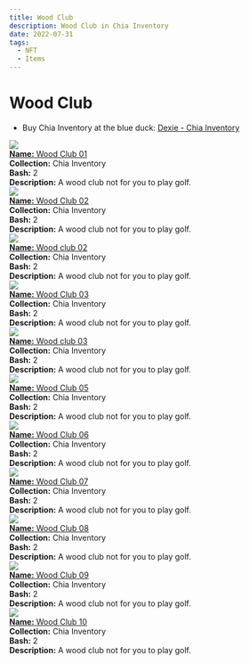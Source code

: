 ```yaml
---
title: Wood Club
description: Wood Club in Chia Inventory
date: 2022-07-31
tags:
  - NFT
  - Items
---
```


# Wood Club

- Buy Chia Inventory at the blue duck: [Dexie - Chia Inventory](https://dexie.space/offers/col16fpva26fhdjp2echs3cr7c30gzl7qe67hu9grtsjcqldz354asjsyzp6wx/xch)

<div class="item_thumbnail_detail">
<img src="https://w6pk4njolast4eclvstupewv5llkfp37bgjmzk2u6zz3vaq5pm.arweave.net/t5-6uNS5YJT4QS6ynR5LV6taiv38JksyrVPZzuoIde4"><br/>
<div><a href="https://www.spacescan.io/xch/coin/0xfbb4dbc4de0a8e100b3efba93f8fdd2ab97e16a302cff6b0911d930d13053d41"><strong>Name:</strong> Wood Club 01</a></div>
<div><strong>Collection:</strong> Chia Inventory</div>
<div><strong>Bash:</strong> 2</div>
<div><strong>Description:</strong> A wood club not for you to play golf.</div>
</div>
<div class="item_thumbnail_detail">
<img src="https://a3cnvns5xwt4zt2pfvizrms3p4hfnvieypsrai7o7uor3ai.arweave.net/BsTatl2_9p8zPTy1RmLJbfw_5W1Q_TD5R_Aj7v0dHYE"><br/>
<div><a href="https://www.spacescan.io/xch/coin/0x848e464b3eb49bb1f261470813f6cc89c6e57c1ebbbe37039b546f55aefce0c9"><strong>Name:</strong> Wood Club 02</a></div>
<div><strong>Collection:</strong> Chia Inventory</div>
<div><strong>Bash:</strong> 2</div>
<div><strong>Description:</strong> A wood club not for you to play golf.</div>
</div>
<div class="item_thumbnail_detail">
<img src="https://3ug7tb4bjnc4k5ljoaeb42levwmwklkqjlyyoiwvbmankfvi.arweave.net/3Q35h4FLRcV1aXAIHmlkrZllLVBK8Yc_i1QsA1Rao-g"><br/>
<div><a href="https://www.spacescan.io/xch/coin/0xd4269042abbd824d89c8c087acf9ec4144bd99b00338b519e7d268e2a9d941df"><strong>Name:</strong> Wood club 02</a></div>
<div><strong>Collection:</strong> Chia Inventory</div>
<div><strong>Bash:</strong> 2</div>
<div><strong>Description:</strong> A wood club not for you to play golf.</div>
</div>
<div class="item_thumbnail_detail">
<img src="https://fixisgstjfm4azebpk6rlyd3htq6lelk466chz5oofiyxditvicq.arweave.net/Ki6JGlNJWcBkgXq9FeB7POHlkWrnvCPnrnFRi40TqgU"><br/>
<div><a href="https://www.spacescan.io/xch/coin/0xe6235ca7febae5079fd3a0bca7079655c99312b4e4e5cee64ec521742a8f3a06"><strong>Name:</strong> Wood Club 03</a></div>
<div><strong>Collection:</strong> Chia Inventory</div>
<div><strong>Bash:</strong> 2</div>
<div><strong>Description:</strong> A wood club not for you to play golf.</div>
</div>
<div class="item_thumbnail_detail">
<img src="https://xqxisjgoierj4bfa3zo3nnrst37wvyrjnxdzq52xpdnkptet.arweave.net/vC6JJM5BIp4EoN5dtrY_ynv9q4ilt-x5h3V3jap8yTg"><br/>
<div><a href="https://www.spacescan.io/xch/coin/0xa0a2813d83e869d66fe60387ebd12bb7ce8d3b59b49b4e440d4a4a76519f9803"><strong>Name:</strong> Wood club 03</a></div>
<div><strong>Collection:</strong> Chia Inventory</div>
<div><strong>Bash:</strong> 2</div>
<div><strong>Description:</strong> A wood club not for you to play golf.</div>
</div>
<div class="item_thumbnail_detail">
<img src="https://6busoun2zzivarb4j2nhkqx5pmgmkzdxclc5wsaez2auvrxg44.arweave.net/8GknUbrOUVBEP_E6adUL9ewzFZHcSxdtIBM6BSsbm50"><br/>
<div><a href="https://www.spacescan.io/xch/coin/0xb9d9261c7bd3b190e27f7e1e24b14a4b3cfcece8e1b6d4c240cf6a4656d24917"><strong>Name:</strong> Wood Club 05</a></div>
<div><strong>Collection:</strong> Chia Inventory</div>
<div><strong>Bash:</strong> 2</div>
<div><strong>Description:</strong> A wood club not for you to play golf.</div>
</div>
<div class="item_thumbnail_detail">
<img src="https://yrptfpyfa2jmaknoyn42wobajqhij2xpor2fk54gyzcto6puwy.arweave.net/xF8yvwUGksAprsN5qzggTA6E6u90dFV3hs_ZFN3n0ts"><br/>
<div><a href="https://www.spacescan.io/xch/coin/0x53b2321d9446b1972bf84f17a41d2a0e379800601b860cd54c34886556b79690"><strong>Name:</strong> Wood Club 06</a></div>
<div><strong>Collection:</strong> Chia Inventory</div>
<div><strong>Bash:</strong> 2</div>
<div><strong>Description:</strong> A wood club not for you to play golf.</div>
</div>
<div class="item_thumbnail_detail">
<img src="https://gnnfhcnxfhhuicc6y55miruw5ogxprolc5ke2q34wu6xwuw4.arweave.net/M1pTibcpz0QIXsd6xEaW-6413xcsXVE1DfL_U9e1Lcg"><br/>
<div><a href="https://www.spacescan.io/xch/coin/0x103b7ae887f5141e328e9324b5a673d8bc9c79be7e40226cb41f1598ece516ff"><strong>Name:</strong> Wood Club 07</a></div>
<div><strong>Collection:</strong> Chia Inventory</div>
<div><strong>Bash:</strong> 2</div>
<div><strong>Description:</strong> A wood club not for you to play golf.</div>
</div>
<div class="item_thumbnail_detail">
<img src="https://dwhikh6kphixwqdhm2s6ordzmltxphdzyikkbeojwlycu2ielm2a.arweave.net/HY6FH8p50XtAZ2al50R5Yud3nHnCFKCRybLwKmkEWzQ"><br/>
<div><a href="https://www.spacescan.io/xch/coin/0xb886f9bd055907379830f57ffad106deab9e41d40abe39e646d8e0bc837dc377"><strong>Name:</strong> Wood Club 08</a></div>
<div><strong>Collection:</strong> Chia Inventory</div>
<div><strong>Bash:</strong> 2</div>
<div><strong>Description:</strong> A wood club not for you to play golf.</div>
</div>
<div class="item_thumbnail_detail">
<img src="https://c5pnxrfkxpxaeo6vu4ata4vf26sxdlxm2layg5dzziseau2a.arweave.net/F17bxKq7_7gI71acB_MHKl16Vxr-uzSwYN0ecokQFNA"><br/>
<div><a href="https://www.spacescan.io/xch/coin/0x0d30765e2f59c45785aaec64a1a3fbed79f7606b8aeca6790996c9daa2708d39"><strong>Name:</strong> Wood Club 09</a></div>
<div><strong>Collection:</strong> Chia Inventory</div>
<div><strong>Bash:</strong> 2</div>
<div><strong>Description:</strong> A wood club not for you to play golf.</div>
</div>
<div class="item_thumbnail_detail">
<img src="https://6b4fxnuqtrwyprrkjqry6avhauvaxakm2g52giuvvz63uc4fgi.arweave.net/8HhbtpCcbYfGKkwjjwKnBSoLgUzR_u6Mila59uguFMg"><br/>
<div><a href="https://www.spacescan.io/xch/coin/0xd4e46d772aa995ac69de9e02093a5d3772598a8578b56eb359f67b331600769d"><strong>Name:</strong> Wood Club 10</a></div>
<div><strong>Collection:</strong> Chia Inventory</div>
<div><strong>Bash:</strong> 2</div>
<div><strong>Description:</strong> A wood club not for you to play golf.</div>
</div>

